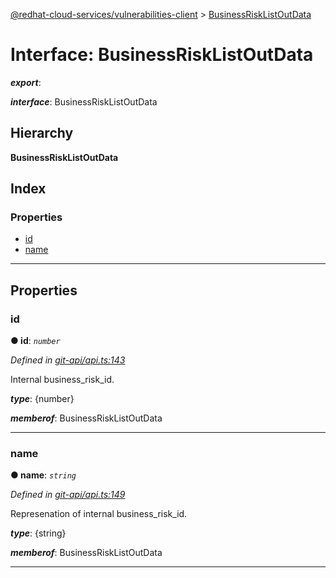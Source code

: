[@redhat-cloud-services/vulnerabilities-client](../README.md) > [BusinessRiskListOutData](../interfaces/businessrisklistoutdata.md)

# Interface: BusinessRiskListOutData

*__export__*: 

*__interface__*: BusinessRiskListOutData

## Hierarchy

**BusinessRiskListOutData**

## Index

### Properties

* [id](businessrisklistoutdata.md#id)
* [name](businessrisklistoutdata.md#name)

---

## Properties

<a id="id"></a>

###  id

**● id**: *`number`*

*Defined in [git-api/api.ts:143](https://github.com/karelhala/javascript-clients/blob/master/packages/vulnerabilities/git-api/api.ts#L143)*

Internal business\_risk\_id.

*__type__*: {number}

*__memberof__*: BusinessRiskListOutData

___
<a id="name"></a>

###  name

**● name**: *`string`*

*Defined in [git-api/api.ts:149](https://github.com/karelhala/javascript-clients/blob/master/packages/vulnerabilities/git-api/api.ts#L149)*

Represenation of internal business\_risk\_id.

*__type__*: {string}

*__memberof__*: BusinessRiskListOutData

___

